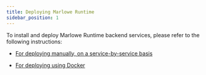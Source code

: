 ```yaml
---
title: Deploying Marlowe Runtime
sidebar_position: 1
---
```


To install and deploy Marlowe Runtime backend services, please refer to the following instructions: 

* [For deploying manually, on a service-by-service basis](https://github.com/input-output-hk/marlowe-cardano/blob/main/marlowe-runtime/doc/deployment.md)

* [For deploying using Docker](https://github.com/input-output-hk/marlowe-cardano#docker-compose)
